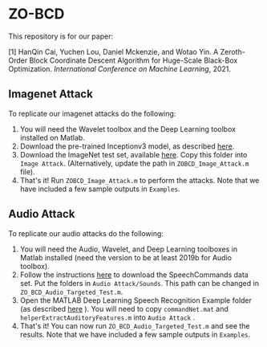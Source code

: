 # ZO-BCD
This repository is for our paper:

[1] HanQin Cai, Yuchen Lou, Daniel Mckenzie, and Wotao Yin. A Zeroth-Order Block Coordinate Descent Algorithm for Huge-Scale Black-Box Optimization. *International Conference on Machine Learning*, 2021.

## Imagenet Attack
To replicate our imagenet attacks do the following:
1. You will need the Wavelet toolbox and the Deep Learning toolbox installed on Matlab.
2. Download the pre-trained Inceptionv3 model, as described [here](https://www.mathworks.com/help/deeplearning/ref/inceptionv3.html).
3. Download the ImageNet test set, available [here](http://jaina.cs.ucdavis.edu/datasets/adv/imagenet/). Copy this folder into `Image Attack`. (Alternatively, update the path in `ZOBCD_Image_Attack.m` file).
4. That's it! Run `ZOBCD_Image_Attack.m` to perform the attacks. Note that we have included a few sample outputs in `Examples`.

## Audio Attack
To replicate our audio attacks do the following:
1. You will need the Audio, Wavelet, and Deep Learning toolboxes in Matlab installed (need the version to be at least 2019b for Audio toolbox).
2. Follow the instructions [here](https://www.mathworks.com/help/deeplearning/ug/deep-learning-speech-recognition.html) to download the SpeechCommands data set. Put the folders in `Audio Attack/Sounds`. This path can be changed in `ZO_BCD_Audio_Targeted_Test.m`.
3. Open the MATLAB Deep Learning Speech Recognition Example folder (as described [here](https://www.mathworks.com/help/deeplearning/ug/deep-learning-speech-recognition.html) ). You will need to copy `commandNet.mat` and `helperExtractAuditoryFeatures.m` into `Audio Attack` .
4. That's it! You can now run `ZO_BCD_Audio_Targeted_Test.m` and see the results. Note that we have included a few sample outputs in `Examples`.
